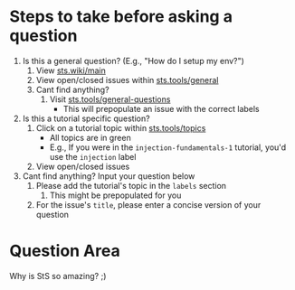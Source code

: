 # Steps to take before asking a question
1.  Is this a general question? (E.g., "How do I setup my env?")
    1.  View [sts.wiki/main](https://sts.wiki/main)
    2.  View open/closed issues within [sts.tools/general](https://sts.tools/general)
    3.  Cant find anything?
        1.  Visit [sts.tools/general-questions](https://sts.tools/general-questions)
            -  This will prepopulate an issue with the correct labels
2.  Is this a tutorial specific question?
    1.  Click on a tutorial topic within [sts.tools/topics](https://sts.tools/topics)
        -   All topics are in green
        -   E.g., If you were in the `injection-fundamentals-1` tutorial,
            you'd use the `injection` label
    2.  View open/closed issues
3.  Cant find anything? Input your question below
    1.  Please add the tutorial's topic in the `labels` section
        1.  This might be prepopulated for you
    2.  For the issue's `title`, please enter a concise version of your
        question

# Question Area

Why is StS so amazing? ;)
